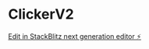 # ClickerV2

[Edit in StackBlitz next generation editor ⚡️](https://stackblitz.com/~/github.com/Yziou14/ClickerV2)